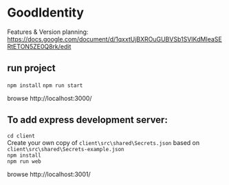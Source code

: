 # GoodIdentity

Features & Version planning: https://docs.google.com/document/d/1qxxtUjBXROuGUBVSb1SVIKdMIeaSERtETON5ZE0Q8rk/edit

## run project
`npm install`
`npm run start`

browse http://localhost:3000/  

## To add express development server:
`cd client`  
Create your own copy of `client\src\shared\Secrets.json` based on `client\src\shared\Secrets-example.json`  
`npm install`  
`npm run web`  

browse http://localhost:3001/  

